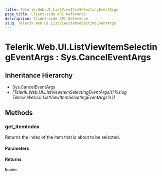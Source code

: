 ```yaml
---
title: Telerik.Web.UI.ListViewItemSelectingEventArgs
page_title: Client-side API Reference
description: Client-side API Reference
slug: Telerik.Web.UI.ListViewItemSelectingEventArgs
---
```


# Telerik.Web.UI.ListViewItemSelectingEventArgs : Sys.CancelEventArgs

## Inheritance Hierarchy

* Sys.CancelEventArgs
* *[Telerik.Web.UI.ListViewItemSelectingEventArgs]({%slug Telerik.Web.UI.ListViewItemSelectingEventArgs%})*

## Methods

### get_itemIndex

Returns the index of the item that is about to be selected.

#### Parameters

#### Returns

`Number`

